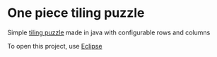 <h1>One piece tiling puzzle</h1>

Simple <a href="https://en.wikipedia.org/wiki/Tiling_puzzle">tiling puzzle</a> made in java with configurable rows and columns

To open this project, use <a href="https://eclipse.org/">Eclipse</a>
